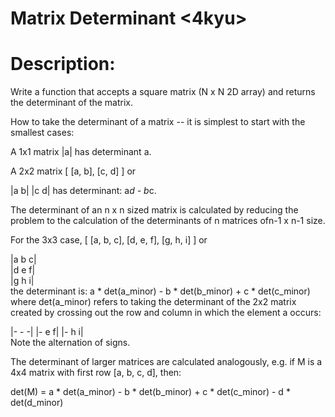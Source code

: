 # Matrix Determinant <4kyu>

# Description:
Write a function that accepts a square matrix (N x N 2D array) and returns the determinant of the matrix.

How to take the determinant of a matrix -- it is simplest to start with the smallest cases:

A 1x1 matrix |a| has determinant a.

A 2x2 matrix [ [a, b], [c, d] ] or

|a  b|
|c  d|
has determinant: a*d - b*c.

The determinant of an n x n sized matrix is calculated by reducing the problem to the calculation of the determinants of n matrices ofn-1 x n-1 size.

For the 3x3 case, [ [a, b, c], [d, e, f], [g, h, i] ] or

|a b c|  
|d e f|  
|g h i|  
the determinant is: a * det(a_minor) - b * det(b_minor) + c * det(c_minor) where det(a_minor) refers to taking the determinant of the 2x2 matrix created by crossing out the row and column in which the element a occurs:

|- - -|
|- e f|
|- h i|  
Note the alternation of signs.

The determinant of larger matrices are calculated analogously, e.g. if M is a 4x4 matrix with first row [a, b, c, d], then:

det(M) = a * det(a_minor) - b * det(b_minor) + c * det(c_minor) - d * det(d_minor)